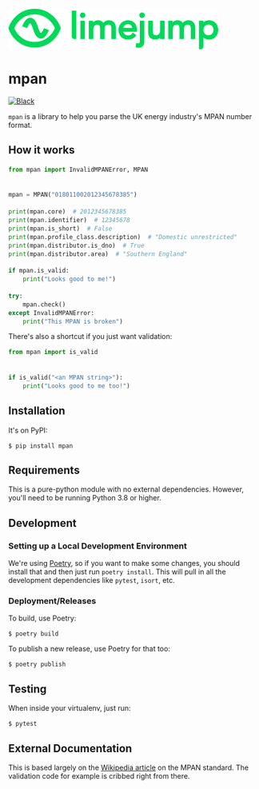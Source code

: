 [![Limejump logo](https://raw.githubusercontent.com/limejump/mpan/master/logo.png)](https://limejump.com/)


# mpan

[![Black](https://img.shields.io/badge/code%20style-black-000000.svg)](https://github.com/ambv/black)

`mpan` is a library to help you parse the UK energy industry's MPAN number format.


## How it works

```python
from mpan import InvalidMPANError, MPAN


mpan = MPAN("018011002012345678385")

print(mpan.core)  # 2012345678385
print(mpan.identifier)  # 12345678
print(mpan.is_short)  # False
print(mpan.profile_class.description)  # "Domestic unrestricted"
print(mpan.distributor.is_dno)  # True
print(mpan.distributor.area)  # "Southern England"

if mpan.is_valid:
    print("Looks good to me!")

try:
    mpan.check()
except InvalidMPANError:
    print("This MPAN is broken")
```

There's also a shortcut if you just want validation:

```python
from mpan import is_valid


if is_valid("<an MPAN string>"):
    print("Looks good to me too!")
```


## Installation

It's on PyPI:

```shell
$ pip install mpan
```


## Requirements

This is a pure-python module with no external dependencies.  However, you'll
need to be running Python 3.8 or higher.


## Development

### Setting up a Local Development Environment

We're using [Poetry](https://python-poetry.org/), so if you want to make some
changes, you should install that and then just run `poetry install`.  This will
pull in all the development dependencies like `pytest`, `isort`, etc.


### Deployment/Releases

To build, use Poetry:

```shell
$ poetry build
```

To publish a new release, use Poetry for that too:

```shell
$ poetry publish
```


## Testing

When inside your virtualenv, just run:

```shell
$ pytest
```


## External Documentation

This is based largely on the [Wikipedia article](https://en.wikipedia.org/wiki/Meter_Point_Administration_Number)
on the MPAN standard.  The validation code for example is cribbed right from
there.
